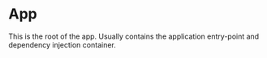 # App

This is the root of the app.
Usually contains the application entry-point and dependency injection container. 



